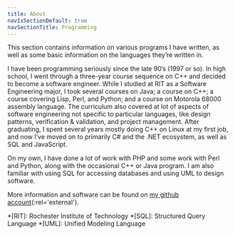 ```yaml
---
title: About
navIsSectionDefault: true
navSectionTitle: Programming
---
```

This section contains information on various programs I have written, as well as some basic information on the languages they’re written in.

I have been programming seriously since the late 90’s (1997 or so). In high school, I went through a three-year course sequence on C++ and decided to become a software engineer. While I studied at RIT as a Software Engineering major, I took several courses on Java; a course on C++; a course covering Lisp, Perl, and Python; and a course on Motorola 68000 assembly language. The curriculum also covered at lot of aspects of software engineering not specific to particular languages, like design patterns, verification & validation, and project management. After graduating, I spent several years mostly doing C++ on Linux at my first job, and now I’ve moved on to primarily C# and the .NET ecosystem, as well as SQL and JavaScript.

On my own, I have done a lot of work with PHP and some work with Perl and Python, along with the occasional C++ or Java program. I am also familiar with using SQL for accessing databases and using UML to design software.

More information and software can be found on [my github account](https://github.com/qidydl/){:rel='external'}.

*[RIT]: Rochester Institute of Technology
*[SQL]: Structured Query Language
*[UML]: Unified Modeling Language
